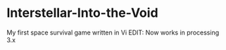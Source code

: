 # Interstellar-Into-the-Void
My first space survival game
written in Vi
EDIT: Now works in processing 3.x

